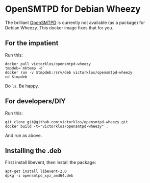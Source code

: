 # OpenSMTPD for Debian Wheezy

The brilliant [OpenSMTPD](http://opensmtpd.org) is currently not available
(as a package) for Debian Wheezy. This docker image fixes that for you.

## For the impatient

Run this:

```
docker pull victorklos/opensmtpd-wheezy
tmpdeb=`mktemp -d`
docker run -v $tmpdeb:/srv/deb victorklos/opensmtpd-wheezy
cd $tmpdeb
```

Do `ls`. Be happy.


## For developers/DIY

Run this:

```
git clone git@github.com:victorklos/opensmtpd-wheezy.git
docker build -t="victorklos/opensmtpd-wheezy" .
```

And run as above.

## Installing the .deb

First install libevent, then install the package:

```
apt-get install libevent-2.0
dpkg -i opensmtpd_xyz_amd64.deb
```


